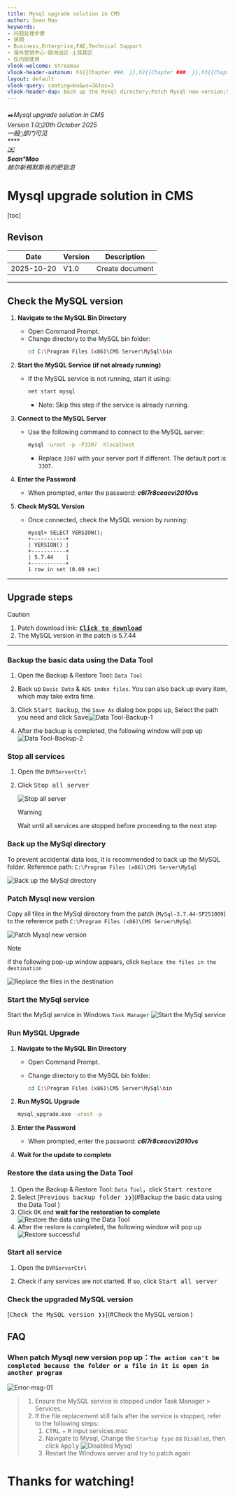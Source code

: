 ```yaml
---
title: Mysql upgrade solution in CMS
author: Sean Mao
keywords:
- 问题处理步骤
- 说明
- Business,Enterprise,FAE,Technical Support
- 海外营销中心-欧洲战区-土耳其区
- 仅内部使用
vlook-welcome: Streamax
vlook-header-autonum: h1{{Chapter ###. }},h2{{Chapter ###. }},h3{{Chapter ###. }},h4{{Chapter ###. }},h5{{Chapter ###. }}
layout: default
vlook-query: coating=bu&ws=3&toc=3
vlook-header-dup: Back up the MySql directory;Patch Mysql new version;Start the MySql service;Restore the data using the Data Tool;
---
```


###### ✒️Mysql upgrade solution in CMS<br />*Version 1.0`🐾`20th October 2025*<br />*一般`👀`部门可见*<br />**** <br />[✉️](mailto:sean@streamax.com)<br />**Sean°Mao**<br>*赫尔新根默斯肯的肥皂泡*

# Mysql upgrade solution in CMS

[toc]

## Revison

| Date       | Version | Description     |
| ---------- | ------- | --------------- |
| 2025-10-20 | V1.0    | Create document |

------

## Check the MySQL version

1. **Navigate to the MySQL Bin Directory**
   - Open Command Prompt.
   - Change directory to the MySQL bin folder:
     ```bash
     cd C:\Program Files (x86)\CMS Server\MySql\bin
     ```

2. **Start the MySQL Service (if not already running)**
   
   - If the MySQL service is not running, start it using:
     ```bash
     net start mysql
     ```
     - Note: Skip this step if the service is already running.
   
3. **Connect to the MySQL Server**
   - Use the following command to connect to the MySQL server:
     ```bash
     mysql -uroot -p -P3307 -hlocalhost
     ```
     - Replace `3307` with your server port if different. The default port is `3307`.

4. **Enter the Password**
   - When prompted, enter the password: ***c6l7r8ceacvi2010vs***
   
5. **Check MySQL Version**
   
   - Once connected, check the MySQL version by running:
     ```mysql
     mysql> SELECT VERSION();
     +-----------+
     | VERSION() |
     +-----------+
     | 5.7.44    |
     +-----------+
     1 row in set (0.00 sec)
     ```
------
## Upgrade steps

> [!CAUTION]
>
> 1. Patch download link:  **[<kbd>Click to download</kbd>](https://wj.streamax.com:9443/outpublish.html?code=Aeec36a9c65f848c88fe62c11f122e803&lang=zh-cn#view)**
> 2. The MySQL version in the patch is 5.7.44

------

### Backup the basic data using the Data Tool

1. Open the Backup & Restore Tool: `Data Tool`

2. Back up `Basic Data` & `ADS index files`. You can also back up every item, which may take extra time.

3. Click <kbd>Start backup</kbd>, the `Save As` dialog box pops up, Select the path you need and click <kbd>Save</kbd>![Data Tool-Backup-1](https://cdn.jsdelivr.net/gh/maozuxiao/Image-shack/image-20251021151949809.png)
   
4. After the backup is completed, the following window will pop up
   ![Data Tool-Backup-2](https://cdn.jsdelivr.net/gh/maozuxiao/Image-shack/image-20251020230324644.png)

### Stop all services

1. Open the `DVRServerCtrl`

2. Click <kbd>Stop all server</kbd>

   ![Stop all server](https://cdn.jsdelivr.net/gh/maozuxiao/Image-shack/image-20251020230909101.png)

   > [!WARNING]
   >
   > Wait until all services are stopped before proceeding to the next step

### Back up the MySql directory

To prevent accidental data loss, it is recommended to back up the MySQL folder. Reference path: `C:\Program Files (x86)\CMS Server\MySql`

![Back up the MySql directory](https://cdn.jsdelivr.net/gh/maozuxiao/Image-shack/image-20251020231302647.png)



### Patch Mysql new version 

Copy all files in the MySql directory from the patch (`MySql-3.7.44-SP251009`) to the reference path `C:\Program Files (x86)\CMS Server\MySql`

![Patch Mysql new version](https://cdn.jsdelivr.net/gh/maozuxiao/Image-shack/image-20251020232045466.png)

> [!NOTE]
>
> If the following pop-up window appears, click `Replace the files in the destination`
>
> ![Replace the files in the destination](https://cdn.jsdelivr.net/gh/maozuxiao/Image-shack/image-20251020232208090.png)

### Start the MySql service

Start the MySql service in Windows `Task Manager`
![Start the MySql service](https://cdn.jsdelivr.net/gh/maozuxiao/Image-shack/image-20251020234322339.png)


### Run MySQL Upgrade

1. **Navigate to the MySQL Bin Directory**

   - Open Command Prompt.

   - Change directory to the MySQL bin folder:

     ```bash
     cd C:\Program Files (x86)\CMS Server\MySql\bin
     ```

2. **Run MySQL Upgrade**

     ```bash
     mysql_upgrade.exe -uroot -p
     ```
     
3. **Enter the Password**
   
   - When prompted, enter the password: ***c6l7r8ceacvi2010vs***
   
4. **Wait for the update to complete**
### Restore the data using the Data Tool

1. Open the Backup & Restore Tool: `Data Tool`，click <kbd>Start restore</kbd>
2. Select [<kbd>Previous backup folder ❯❯</kbd>](#Backup the basic data using the Data Tool )
3. Click <kbd>OK</kbd> and **wait for the restoration to complete**
    ![Restore the data using the Data Tool](https://cdn.jsdelivr.net/gh/maozuxiao/Image-shack/image-20251020235115708.png)
4. After the restore is completed, the following window will pop up
    ![Restore successful](https://cdn.jsdelivr.net/gh/maozuxiao/Image-shack/image-20251021150853710.png#400w)

### Start all service

1. Open the `DVRServerCtrl`

2. Check if any services are not started. If so, click <kbd>Start all server</kbd>

### Check the upgraded MySQL version

 [<kbd>Check the MySQL version ❯❯</kbd>](#Check the MySQL version )



## FAQ

### When patch Mysql new version pop up：`The action can't be completed because the folder or a file in it is open in another program`
![Error-msg-01](https://cdn.jsdelivr.net/gh/maozuxiao/Image-shack/20251022215215060.png#400w)

> 1. Ensure the MySQL service is stopped under Task Manager > Services.
> 2. If the file replacement still fails after the service is stopped, refer to the following steps:
>    1. <KBD>CTRL</KBD> + <KBD>R</KBD> input services.msc
>    2. Navigate to Mysql, Change the `Startup type` as `Disabled`, then click <KBD>Apply</KBD>
>       ![Disabled Mysql](https://cdn.jsdelivr.net/gh/maozuxiao/Image-shack/20251022215250082.png#400w)
>    3. Restart the Windows server and try to patch again
>
>
> 
> 

#  Thanks for watching!